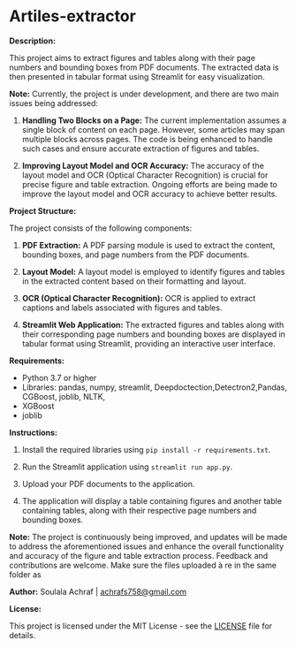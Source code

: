 # Artiles-extractor

**Description:**

This project aims to extract figures and tables along with their page numbers and bounding boxes from PDF documents. The extracted data is then presented in tabular format using Streamlit for easy visualization.

**Note:**
Currently, the project is under development, and there are two main issues being addressed:

1. **Handling Two Blocks on a Page:** The current implementation assumes a single block of content on each page. However, some articles may span multiple blocks across pages. The code is being enhanced to handle such cases and ensure accurate extraction of figures and tables.

2. **Improving Layout Model and OCR Accuracy:** The accuracy of the layout model and OCR (Optical Character Recognition) is crucial for precise figure and table extraction. Ongoing efforts are being made to improve the layout model and OCR accuracy to achieve better results.

**Project Structure:**

The project consists of the following components:

1. **PDF Extraction:** A PDF parsing module is used to extract the content, bounding boxes, and page numbers from the PDF documents.

2. **Layout Model:** A layout model is employed to identify figures and tables in the extracted content based on their formatting and layout.

3. **OCR (Optical Character Recognition):** OCR is applied to extract captions and labels associated with figures and tables.

4. **Streamlit Web Application:** The extracted figures and tables along with their corresponding page numbers and bounding boxes are displayed in tabular format using Streamlit, providing an interactive user interface.

**Requirements:**

- Python 3.7 or higher
- Libraries: pandas, numpy, streamlit, Deepdoctection,Detectron2,Pandas, CGBoost, joblib, NLTK, 
- XGBoost
- joblib


**Instructions:**

1. Install the required libraries using `pip install -r requirements.txt`.

2. Run the Streamlit application using `streamlit run app.py`.

3. Upload your PDF documents to the application.

4. The application will display a table containing figures and another table containing tables, along with their respective page numbers and bounding boxes.

**Note:** The project is continuously being improved, and updates will be made to address the aforementioned issues and enhance the overall functionality and accuracy of the figure and table extraction process. Feedback and contributions are welcome.
Make sure the files uploaded à re in the same folder as 

**Author:**
Soulala Achraf | 
achrafs758@gmail.com

**License:**

This project is licensed under the MIT License - see the [LICENSE](LICENSE) file for details.
